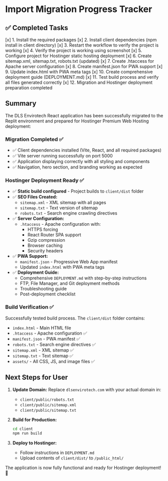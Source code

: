 # Import Migration Progress Tracker

## ✅ Completed Tasks

[x] 1. Install the required packages
[x] 2. Install client dependencies (npm install in client directory)
[x] 3. Restart the workflow to verify the project is working
[x] 4. Verify the project is working using screenshot
[x] 5. Configure project for Hostinger static hosting deployment
[x] 6. Create sitemap.xml, sitemap.txt, robots.txt (updated)
[x] 7. Create .htaccess for Apache server configuration
[x] 8. Create manifest.json for PWA support
[x] 9. Update index.html with PWA meta tags
[x] 10. Create comprehensive deployment guide (DEPLOYMENT.md)
[x] 11. Test build process and verify all files generated correctly
[x] 12. Migration and Hostinger deployment preparation completed

## Summary

The DLS Envirotech React application has been successfully migrated to the Replit environment and prepared for Hostinger Premium Web Hosting deployment:

### Migration Completed ✅
- ✅ Client dependencies installed (Vite, React, and all required packages)
- ✅ Vite server running successfully on port 5000
- ✅ Application displaying correctly with all styling and components
- ✅ Navigation, hero section, and branding working as expected

### Hostinger Deployment Ready ✅
- ✅ **Static build configured** - Project builds to `client/dist` folder
- ✅ **SEO Files Created:**
  - `sitemap.xml` - XML sitemap with all pages
  - `sitemap.txt` - Text version of sitemap
  - `robots.txt` - Search engine crawling directives
- ✅ **Server Configuration:**
  - `.htaccess` - Apache configuration with:
    - HTTPS forcing
    - React Router SPA support
    - Gzip compression
    - Browser caching
    - Security headers
- ✅ **PWA Support:**
  - `manifest.json` - Progressive Web App manifest
  - Updated `index.html` with PWA meta tags
- ✅ **Deployment Guide:**
  - Comprehensive `DEPLOYMENT.md` with step-by-step instructions
  - FTP, File Manager, and Git deployment methods
  - Troubleshooting guide
  - Post-deployment checklist

### Build Verification ✅
Successfully tested build process. The `client/dist` folder contains:
- `index.html` - Main HTML file
- `.htaccess` - Apache configuration ✅
- `manifest.json` - PWA manifest ✅
- `robots.txt` - Search engine directives ✅
- `sitemap.xml` - XML sitemap ✅
- `sitemap.txt` - Text sitemap ✅
- `assets/` - All CSS, JS, and image files ✅

## Next Steps for User

1. **Update Domain:** Replace `dlsenvirotech.com` with your actual domain in:
   - `client/public/robots.txt`
   - `client/public/sitemap.xml`
   - `client/public/sitemap.txt`

2. **Build for Production:**
   ```bash
   cd client
   npm run build
   ```

3. **Deploy to Hostinger:**
   - Follow instructions in `DEPLOYMENT.md`
   - Upload contents of `client/dist/` to `/public_html/`

The application is now fully functional and ready for Hostinger deployment! 🚀

